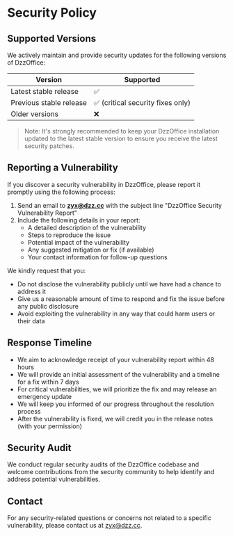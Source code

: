 # Security Policy

## Supported Versions

We actively maintain and provide security updates for the following versions of DzzOffice:

| Version | Supported          |
| ------- | ------------------ |
| Latest stable release | ✅ |
| Previous stable release | ✅ (critical security fixes only) |
| Older versions | ❌ |

> Note: It's strongly recommended to keep your DzzOffice installation updated to the latest stable version to ensure you receive the latest security patches.

## Reporting a Vulnerability

If you discover a security vulnerability in DzzOffice, please report it promptly using the following process:

1. Send an email to **zyx@dzz.cc** with the subject line "DzzOffice Security Vulnerability Report"
2. Include the following details in your report:
   - A detailed description of the vulnerability
   - Steps to reproduce the issue
   - Potential impact of the vulnerability
   - Any suggested mitigation or fix (if available)
   - Your contact information for follow-up questions

We kindly request that you:
- Do not disclose the vulnerability publicly until we have had a chance to address it
- Give us a reasonable amount of time to respond and fix the issue before any public disclosure
- Avoid exploiting the vulnerability in any way that could harm users or their data

## Response Timeline

- We aim to acknowledge receipt of your vulnerability report within 48 hours
- We will provide an initial assessment of the vulnerability and a timeline for a fix within 7 days
- For critical vulnerabilities, we will prioritize the fix and may release an emergency update
- We will keep you informed of our progress throughout the resolution process
- After the vulnerability is fixed, we will credit you in the release notes (with your permission)

## Security Audit

We conduct regular security audits of the DzzOffice codebase and welcome contributions from the security community to help identify and address potential vulnerabilities.

## Contact

For any security-related questions or concerns not related to a specific vulnerability, please contact us at zyx@dzz.cc.

